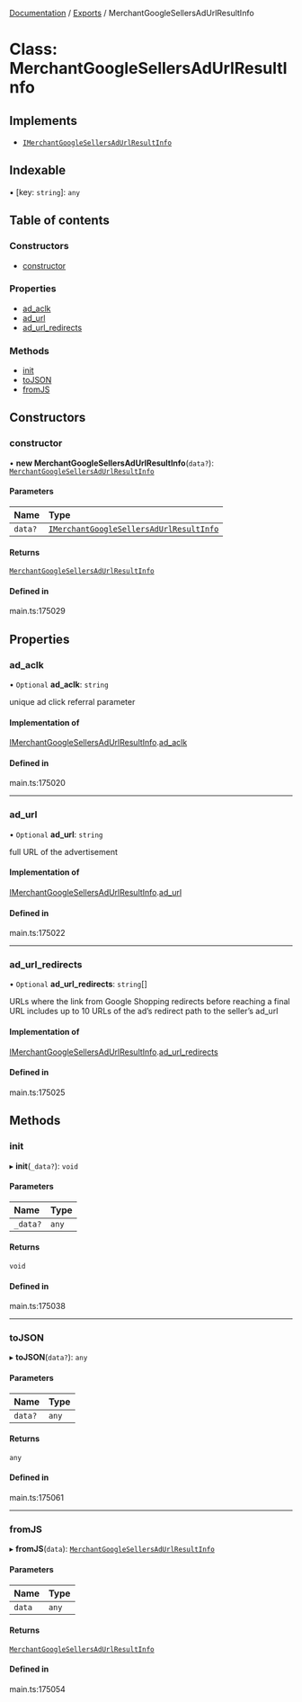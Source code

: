 [Documentation](../README.md) / [Exports](../modules.md) / MerchantGoogleSellersAdUrlResultInfo

# Class: MerchantGoogleSellersAdUrlResultInfo

## Implements

- [`IMerchantGoogleSellersAdUrlResultInfo`](../interfaces/IMerchantGoogleSellersAdUrlResultInfo.md)

## Indexable

▪ [key: `string`]: `any`

## Table of contents

### Constructors

- [constructor](MerchantGoogleSellersAdUrlResultInfo.md#constructor)

### Properties

- [ad\_aclk](MerchantGoogleSellersAdUrlResultInfo.md#ad_aclk)
- [ad\_url](MerchantGoogleSellersAdUrlResultInfo.md#ad_url)
- [ad\_url\_redirects](MerchantGoogleSellersAdUrlResultInfo.md#ad_url_redirects)

### Methods

- [init](MerchantGoogleSellersAdUrlResultInfo.md#init)
- [toJSON](MerchantGoogleSellersAdUrlResultInfo.md#tojson)
- [fromJS](MerchantGoogleSellersAdUrlResultInfo.md#fromjs)

## Constructors

### constructor

• **new MerchantGoogleSellersAdUrlResultInfo**(`data?`): [`MerchantGoogleSellersAdUrlResultInfo`](MerchantGoogleSellersAdUrlResultInfo.md)

#### Parameters

| Name | Type |
| :------ | :------ |
| `data?` | [`IMerchantGoogleSellersAdUrlResultInfo`](../interfaces/IMerchantGoogleSellersAdUrlResultInfo.md) |

#### Returns

[`MerchantGoogleSellersAdUrlResultInfo`](MerchantGoogleSellersAdUrlResultInfo.md)

#### Defined in

main.ts:175029

## Properties

### ad\_aclk

• `Optional` **ad\_aclk**: `string`

unique ad click referral parameter

#### Implementation of

[IMerchantGoogleSellersAdUrlResultInfo](../interfaces/IMerchantGoogleSellersAdUrlResultInfo.md).[ad_aclk](../interfaces/IMerchantGoogleSellersAdUrlResultInfo.md#ad_aclk)

#### Defined in

main.ts:175020

___

### ad\_url

• `Optional` **ad\_url**: `string`

full URL of the advertisement

#### Implementation of

[IMerchantGoogleSellersAdUrlResultInfo](../interfaces/IMerchantGoogleSellersAdUrlResultInfo.md).[ad_url](../interfaces/IMerchantGoogleSellersAdUrlResultInfo.md#ad_url)

#### Defined in

main.ts:175022

___

### ad\_url\_redirects

• `Optional` **ad\_url\_redirects**: `string`[]

URLs where the link from Google Shopping redirects before reaching a final URL
includes up to 10 URLs of the ad’s redirect path to the seller’s ad_url

#### Implementation of

[IMerchantGoogleSellersAdUrlResultInfo](../interfaces/IMerchantGoogleSellersAdUrlResultInfo.md).[ad_url_redirects](../interfaces/IMerchantGoogleSellersAdUrlResultInfo.md#ad_url_redirects)

#### Defined in

main.ts:175025

## Methods

### init

▸ **init**(`_data?`): `void`

#### Parameters

| Name | Type |
| :------ | :------ |
| `_data?` | `any` |

#### Returns

`void`

#### Defined in

main.ts:175038

___

### toJSON

▸ **toJSON**(`data?`): `any`

#### Parameters

| Name | Type |
| :------ | :------ |
| `data?` | `any` |

#### Returns

`any`

#### Defined in

main.ts:175061

___

### fromJS

▸ **fromJS**(`data`): [`MerchantGoogleSellersAdUrlResultInfo`](MerchantGoogleSellersAdUrlResultInfo.md)

#### Parameters

| Name | Type |
| :------ | :------ |
| `data` | `any` |

#### Returns

[`MerchantGoogleSellersAdUrlResultInfo`](MerchantGoogleSellersAdUrlResultInfo.md)

#### Defined in

main.ts:175054
